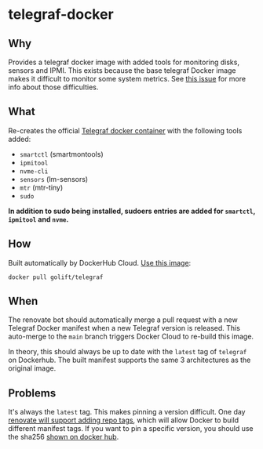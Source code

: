 # telegraf-docker

## Why

Provides a telegraf docker image with added tools for monitoring disks, sensors and IPMI. This exists because the base telegraf Docker image makes it difficult to monitor some system metrics. See [this issue](https://github.com/influxdata/influxdata-docker/issues/563) for more info about those difficulties.

## What

Re-creates the official [Telegraf docker container](https://hub.docker.com/_/telegraf) with the following tools added:
- `smartctl` (smartmontools)
- `ipmitool`
- `nvme-cli`
- `sensors` (lm-sensors)
- `mtr` (mtr-tiny)
- `sudo`

**In addition to sudo being installed, sudoers entries are added for `smartctl`, `ipmitool` and `nvme`.**

## How

Built automatically by DockerHub Cloud. [Use this image](https://hub.docker.com/repository/registry.docker.io/golift/telegraf/tags):
```
docker pull golift/telegraf
```

## When

The renovate bot should automatically merge a pull request with a new Telegraf Docker manifest when a new Telegraf version is released.
This auto-merge to the `main` branch triggers Docker Cloud to re-build this image.

In theory, this should always be up to date with the `latest` tag of `telegraf` on Dockerhub. 
The built manifest supports the same 3 architectures as the original image.

## Problems

It's always the `latest` tag. This makes pinning a version difficult. One day [renovate will support adding repo tags](https://github.com/renovatebot/renovate/issues/2928), which will allow Docker to build different manifest tags. If you want to pin a specific version, you should use the sha256 [shown on docker hub](https://hub.docker.com/repository/registry.docker.io/golift/telegraf/tags).
